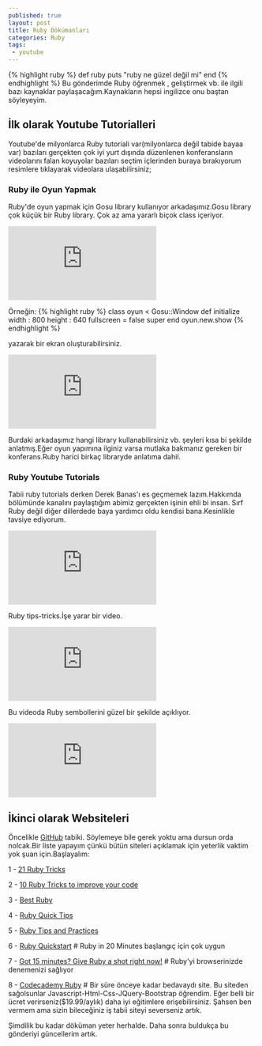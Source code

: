 ```yaml
---
published: true
layout: post
title: Ruby Dökümanları
categories: Ruby
tags:
 - youtube
---
```

{% highlight ruby %}
def ruby
    puts "ruby ne güzel değil mi"
end
{% endhighlight %}
Bu gönderimde Ruby öğrenmek , geliştirmek vb. ile ilgili bazı kaynaklar paylaşacağım.Kaynakların hepsi ingilizce onu baştan söyleyeyim.


## İlk olarak Youtube Tutorialleri 

Youtube'de milyonlarca Ruby tutoriali var(milyonlarca değil tabide bayaa var) bazıları gerçekten çok iyi yurt dışında düzenlenen konferansların videolarını falan koyuyolar bazıları seçtim içlerinden buraya bırakıyorum resimlere tıklayarak videolara ulaşabilirsiniz;

### Ruby ile Oyun Yapmak

Ruby'de oyun yapmak için Gosu library kullanıyor arkadaşımız.Gosu library çok küçük bir Ruby library. Çok az ama yararlı biçok class içeriyor.

<iframe src="https://www.youtube.com/watch?v=jJhbpY70miE" frameborder="0" allowfullscreen></iframe>

Örneğin:
{% highlight ruby %} 
class oyun < Gosu::Window 
def initialize width : 800 height : 640 fullscreen = false
	super
end
oyun.new.show
{% endhighlight %} 

yazarak bir ekran oluşturabilirsiniz.
<iframe src="https://www.youtube.com/watch?v=H5_Kid3hpRs" frameborder="0" allowfullscreen></iframe>

Burdaki arkadaşımız hangi library kullanabilirsiniz vb. şeyleri kısa bi şekilde anlatmış.Eğer oyun yapımına ilginiz varsa mutlaka bakmanız gereken bir konferans.Ruby harici birkaç libraryde anlatıma dahil.

### Ruby Youtube Tutorials

Tabii ruby tutorials derken Derek Banas'ı es geçmemek lazım.Hakkımda bölümünde kanalını paylaştığım abimiz gerçekten işinin ehli bi insan. Sırf Ruby değil diğer dillerdede baya yardımcı oldu kendisi bana.Kesinlikle tavsiye ediyorum.

<iframe src="https://www.youtube.com/watch?v=Dji9ALCgfpM" frameborder="0" allowfullscreen></iframe>

Ruby tips-tricks.İşe yarar bir video.

<iframe src="https://www.youtube.com/watch?v=gIEMKOI_Y-4" frameborder="0" allowfullscreen></iframe>

Bu videoda Ruby sembollerini güzel bir şekilde açıklıyor.

<iframe src="https://www.youtube.com/watch?v=mBXGBbEbXZY" frameborder="0" allowfullscreen></iframe>

## İkinci olarak Websiteleri

Öncelikle [GitHub](github.com) tabiki. Söylemeye bile gerek yoktu ama dursun orda nolcak.Bir liste yapayım çünkü bütün siteleri açıklamak için yeterlik vaktim yok şuan için.Başlayalım:

1 - [21 Ruby Tricks](http://www.rubyinside.com/21-ruby-tricks-902.html)


2 - [10 Ruby Tricks to improve your code](https://samurails.com/ruby/ruby-tricks-improve-code/)


3 - [Best Ruby](https://github.com/franzejr/best-ruby)


4 - [Ruby Quick Tips](http://rubyquicktips.com/)


5 - [Ruby Tips and Practices](https://www.toptal.com/ruby/tips-and-practices)


6 - [Ruby Quickstart](https://www.ruby-lang.org/en/documentation/quickstart) # Ruby in 20 Minutes başlangıç için çok uygun 

7 - [Got 15 minutes? Give Ruby a shot right now!]( http://tryruby.org/levels/1/challenges/0) # Ruby'yi browserinizde denemenizi sağlıyor


8 - [Codecademy Ruby](https://www.codecademy.com/learn/ruby) # Bir süre önceye kadar bedavaydı site. Bu siteden sağolsunlar Javascript-Html-Css-JQuery-Bootstrap öğrendim. Eğer belli bir ücret verirseniz($19.99/aylık) daha iyi eğitimlere erişebilirsiniz. Şahsen ben vermem ama sizin bileceğiniz iş tabii siteyi severseniz artık. 

Şimdilik bu kadar döküman yeter herhalde. Daha sonra buldukça bu gönderiyi güncellerim artık.
